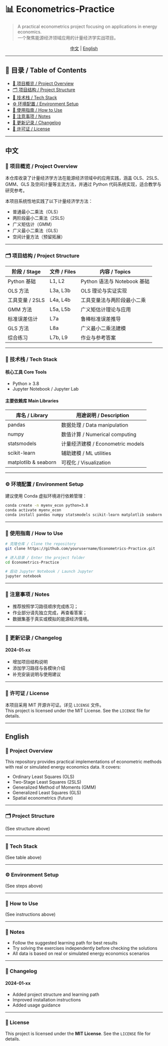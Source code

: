 # 📊 Econometrics-Practice

> A practical econometrics project focusing on applications in energy economics.  
> 一个聚焦能源经济领域应用的计量经济学实战项目。

<p align="center">
    <a href="#中文">中文</a> | <a href="#english">English</a>
</p>

---

## 🧭 目录 / Table of Contents

- [📌 项目概览 / Project Overview](#项目概览--project-overview)
- [🗂 项目结构 / Project Structure](#项目结构--project-structure)
- [🧰 技术栈 / Tech Stack](#技术栈--tech-stack)
- [⚙️ 环境配置 / Environment Setup](#环境配置--environment-setup)
- [🚀 使用指南 / How to Use](#使用指南--how-to-use)
- [📌 注意事项 / Notes](#注意事项--notes)
- [📝 更新记录 / Changelog](#更新记录--changelog)
- [📄 许可证 / License](#许可证--license)

---

## 中文

### 📌 项目概览 / Project Overview

本仓库收录了计量经济学方法在能源经济领域中的应用实践，涵盖 OLS、2SLS、GMM、GLS 及空间计量等主流方法，并通过 Python 代码系统实现，适合教学与研究参考。

本项目系统性地实践了以下计量经济学方法：

- 普通最小二乘法（OLS）  
- 两阶段最小二乘法（2SLS）  
- 广义矩估计（GMM）  
- 广义最小二乘法（GLS）  
- 空间计量方法（预留拓展）

---

### 🗂 项目结构 / Project Structure

| 阶段 / Stage          | 文件 / Files             | 内容 / Topics                             |
|------------------------|--------------------------|--------------------------------------------|
| Python 基础            | L1, L2                   | Python 语法与 Notebook 基础                 |
| OLS 方法               | L3a, L3b                 | OLS 理论与实证实现                         |
| 工具变量 / 2SLS        | L4a, L4b                 | 工具变量法与两阶段最小二乘                 |
| GMM 方法               | L5a, L5b                 | 广义矩估计理论与应用                       |
| 标准误差估计           | L7a                      | 鲁棒标准误差推导                           |
| GLS 方法               | L8a                      | 广义最小二乘法建模                         |
| 综合练习               | L7b, L9                  | 作业与参考答案                             |

---

### 🧰 技术栈 / Tech Stack

#### 核心工具 Core Tools
- Python ≥ 3.8
- Jupyter Notebook / Jupyter Lab

#### 主要依赖库 Main Libraries

| 库名 / Library      | 用途说明 / Description            |
|---------------------|-----------------------------------|
| pandas              | 数据处理 / Data manipulation      |
| numpy               | 数值计算 / Numerical computing    |
| statsmodels         | 计量经济建模 / Econometric models |
| scikit-learn        | 辅助建模 / ML utilities           |
| matplotlib & seaborn| 可视化 / Visualization            |

---


### ⚙️ 环境配置 / Environment Setup

建议使用 Conda 虚拟环境进行依赖管理：

```bash
conda create -n myenv_econ python=3.8
conda activate myenv_econ
conda install pandas numpy statsmodels scikit-learn matplotlib seaborn jupyter
```

---

### 🚀 使用指南 / How to Use

```bash
# 克隆仓库 / Clone the repository
git clone https://github.com/yourusername/Econometrics-Practice.git

# 进入目录 / Enter the project folder
cd Econometrics-Practice

# 启动 Jupyter Notebook / Launch Jupyter
jupyter notebook
```

---

### 📌 注意事项 / Notes

- 推荐按照学习路径顺序完成练习；
- 作业部分请先独立完成，再查看答案；
- 数据集基于真实或模拟的能源经济情境。

---

### 📝 更新记录 / Changelog

#### 2024-01-xx
- 增加项目结构说明  
- 添加学习路径与各模块介绍  
- 补充安装说明与使用建议

---

### 📄 许可证 / License

本项目采用 MIT 开源许可证。详见 `LICENSE` 文件。  
This project is licensed under the MIT License. See the `LICENSE` file for details.

---

## English

### 📌 Project Overview

This repository provides practical implementations of econometric methods with real or simulated energy economics data. It covers:

- Ordinary Least Squares (OLS)  
- Two-Stage Least Squares (2SLS)  
- Generalized Method of Moments (GMM)  
- Generalized Least Squares (GLS)  
- Spatial econometrics (future)

---

### 🗂 Project Structure

(See structure above)

---

### 🧰 Tech Stack

(See table above)

---


### ⚙️ Environment Setup

(See steps above)

---

### 🚀 How to Use

(See instructions above)

---

### 📌 Notes

- Follow the suggested learning path for best results  
- Try solving the exercises independently before checking the solutions  
- All data is based on real or simulated energy economics scenarios

---

### 📝 Changelog

#### 2024-01-xx
- Added project structure and learning path  
- Improved installation instructions  
- Added usage guidance

---

### 📄 License

This project is licensed under the **MIT License**. See the `LICENSE` file for details.